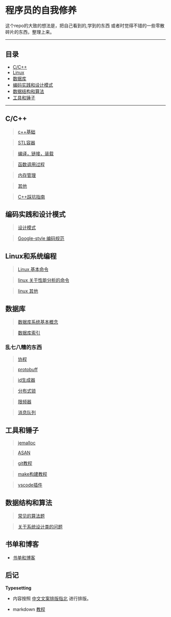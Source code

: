 # 程序员的自我修养

这个repo的大致的想法是，把自己看到的,学到的东西 或者时觉得不错的一些零散碎片的东西，整理上来。

-----

## 目录

* [C/C++](#C/C++)
* [Linux](#Linux和系统编程)
* [数据库](#数据库)
* [编码实践和设计模式](#编码实践和设计模式)
* [数据结构和算法](#数据结构和算法)
* [工具和锤子](#工具和锤子)

---

## C/C++

> [c++基础](./note/c++学习.md)

> [STL容器](./note/c++STL.md)

> [编译，链接，装载](./note/编译,链接与装载.md)

> [函数调用过程](./note/函数调用过程.md)

> [内存管理](./note/c++内存管理.md)

> [其他](./note/c++.md)

> [C++踩坑指南](https://www.jianshu.com/p/b67222570785)

## 编码实践和设计模式

> [设计模式](./note/设计模式.md)

> [Google-style 编码规范](https://zh-google-styleguide.readthedocs.io/en/latest/contents/)

## Linux和系统编程

> [Linux 基本命令](./note/linux命令.md)

> [linux 关于性能分析的命令](./note/linux命令_linux性能分析和优化.md)

> [linux 其他](./note/linux命令整理.md)

## 数据库

>[数据库系统基本概念](./note/数据库.md)

>[数据库索引](./note/数据库-索引.md)

### 乱七八糟的东西 

> [协程](https://www.jianshu.com/p/c4de909fee75)

> [protobuff](https://www.jianshu.com/p/131f0bf218ef)

> [id生成器](./note/分布式id生成.md)

> [分布式锁](./note/分布式锁.md)

> [限频器](./note/limiter.md)

> [消息队列](./note/%E6%B6%88%E6%81%AF%E9%98%9F%E5%88%97.md)

## 工具和锤子

> [jemalloc](to-do)

> [ASAN](./note/asan.md)

> [git教程](https://github.com/zhaozhengcoder/CoderNoteBook/blob/master/note/git%E6%95%99%E7%A8%8B.md)

> [make构建教程](https://github.com/zhaozhengcoder/CoderNoteBook/blob/master/note/linux%E5%91%BD%E4%BB%A4_make%E6%95%99%E7%A8%8B.md)

> [vscode插件](https://github.com/zhaozhengcoder/CoderNoteBook/blob/master/note/vscode%E5%86%99c%2B%2B%E6%8F%92%E4%BB%B6%E4%BB%A5%E5%8F%8A%E9%85%8D%E7%BD%AE.md)

## 数据结构和算法

>[常见的算法题](https://github.com/zhaozhengcoder/Algorithm)

>[关于系统设计类的问题](https://github.com/donnemartin/system-design-primer/blob/master/README-zh-Hans.md)


## 书单和博客

* [书单和博客](./note/书单和博客.md)

## 后记

**Typesetting**

- 内容按照 [中文文案排版指北](https://mazhuang.org/wiki/chinese-copywriting-guidelines/) 进行排版。

- markdown  [教程](http://xianbai.me/learn-md/index.html)
